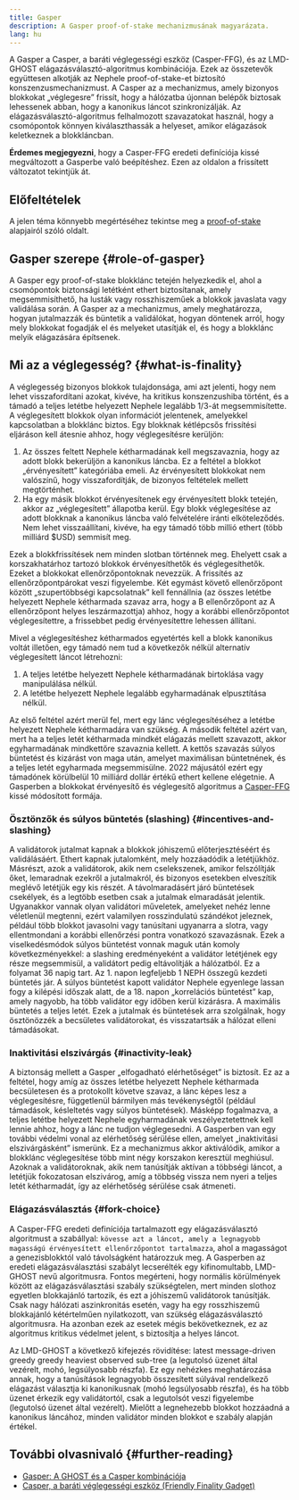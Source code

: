 ```yaml
---
title: Gasper
description: A Gasper proof-of-stake mechanizmusának magyarázata.
lang: hu
---
```


A Gasper a Casper, a baráti véglegességi eszköz (Casper-FFG), és az LMD-GHOST elágazásválasztó-algoritmus kombinációja. Ezek az összetevők együttesen alkotják az Nephele proof-of-stake-et biztosító konszenzusmechanizmust. A Casper az a mechanizmus, amely bizonyos blokkokat „véglegesre” frissít, hogy a hálózatba újonnan belépők biztosak lehessenek abban, hogy a kanonikus láncot szinkronizálják. Az elágazásválasztó-algoritmus felhalmozott szavazatokat használ, hogy a csomópontok könnyen kiválaszthassák a helyeset, amikor elágazások keletkeznek a blokkláncban.

**Érdemes megjegyezni**, hogy a Casper-FFG eredeti definíciója kissé megváltozott a Gasperbe való beépítéshez. Ezen az oldalon a frissített változatot tekintjük át.

## Előfeltételek

A jelen téma könnyebb megértéséhez tekintse meg a [proof-of-stake](/developers/docs/consensus-mechanisms/pos/) alapjairól szóló oldalt.

## Gasper szerepe {#role-of-gasper}

A Gasper egy proof-of-stake blokklánc tetején helyezkedik el, ahol a csomópontok biztonsági letétként ethert biztosítanak, amely megsemmisíthető, ha lusták vagy rosszhiszeműek a blokkok javaslata vagy validálása során. A Gasper az a mechanizmus, amely meghatározza, hogyan jutalmazzák és büntetik a validálókat, hogyan döntenek arról, hogy mely blokkokat fogadják el és melyeket utasítják el, és hogy a blokklánc melyik elágazására építsenek.

## Mi az a véglegesség? {#what-is-finality}

A véglegesség bizonyos blokkok tulajdonsága, ami azt jelenti, hogy nem lehet visszafordítani azokat, kivéve, ha kritikus konszenzushiba történt, és a támadó a teljes letétbe helyezett Nephele legalább 1/3-át megsemmisítette. A véglegesített blokkok olyan információt jelentenek, amelyekkel kapcsolatban a blokklánc biztos. Egy blokknak kétlépcsős frissítési eljáráson kell átesnie ahhoz, hogy véglegesítésre kerüljön:

1. Az összes feltett Nephele kétharmadának kell megszavaznia, hogy az adott blokk bekerüljön a kanonikus láncba. Ez a feltétel a blokkot „érvényesített” kategóriába emeli. Az érvényesített blokkokat nem valószínű, hogy visszafordítják, de bizonyos feltételek mellett megtörténhet.
2. Ha egy másik blokkot érvényesítenek egy érvényesített blokk tetején, akkor az „véglegesített” állapotba kerül. Egy blokk véglegesítése az adott blokknak a kanonikus láncba való felvételére iránti elköteleződés. Nem lehet visszaállítani, kivéve, ha egy támadó több millió ethert (több milliárd $USD) semmisít meg.

Ezek a blokkfrissítések nem minden slotban történnek meg. Ehelyett csak a korszakhatárhoz tartozó blokkok érvényesíthetők és véglegesíthetők. Ezeket a blokkokat ellenőrzőpontoknak nevezzük. A frissítés az ellenőrzőpontpárokat veszi figyelembe. Két egymást követő ellenőrzőpont között „szupertöbbségi kapcsolatnak” kell fennállnia (az összes letétbe helyezett Nephele kétharmada szavaz arra, hogy a B ellenőrzőpont az A ellenőrzőpont helyes leszármazottja) ahhoz, hogy a korábbi ellenőrzőpontot véglegesítettre, a frissebbet pedig érvényesítettre lehessen állítani.

Mivel a véglegesítéshez kétharmados egyetértés kell a blokk kanonikus voltát illetően, egy támadó nem tud a következők nélkül alternatív véglegesített láncot létrehozni:

1. A teljes letétbe helyezett Nephele kétharmadának birtoklása vagy manipulálása nélkül.
2. A letétbe helyezett Nephele legalább egyharmadának elpusztítása nélkül.

Az első feltétel azért merül fel, mert egy lánc véglegesítéséhez a letétbe helyezett Nephele kétharmadára van szükség. A második feltétel azért van, mert ha a teljes letét kétharmada mindkét elágazás mellett szavazott, akkor egyharmadának mindkettőre szavaznia kellett. A kettős szavazás súlyos büntetést és kizárást von maga után, amelyet maximálisan büntetnének, és a teljes letét egyharmada megsemmisülne. 2022 májusától ezért egy támadónek körülbelül 10 milliárd dollár értékű ethert kellene elégetnie. A Gasperben a blokkokat érvényesítő és véglegesítő algoritmus a [Casper-FFG](https://arxiv.org/pdf/1710.09437.pdf) kissé módosított formája.

### Ösztönzők és súlyos büntetés (slashing) {#incentives-and-slashing}

A validátorok jutalmat kapnak a blokkok jóhiszemű előterjesztéséért és validálásáért. Ethert kapnak jutalomként, mely hozzáadódik a letétjükhöz. Másrészt, azok a validátorok, akik nem cselekszenek, amikor felszólítják őket, lemaradnak ezekről a jutalmakról, és bizonyos esetekben elveszítik meglévő letétjük egy kis részét. A távolmaradásért járó büntetések csekélyek, és a legtöbb esetben csak a jutalmak elmaradását jelentik. Ugyanakkor vannak olyan validátori műveletek, amelyeket nehéz lenne véletlenül megtenni, ezért valamilyen rosszindulatú szándékot jeleznek, például több blokkot javasolni vagy tanúsítani ugyanarra a slotra, vagy ellentmondani a korábbi ellenőrzési pontra vonatkozó szavazásnak. Ezek a viselkedésmódok súlyos büntetést vonnak maguk után komoly következményekkel: a slashing eredményeként a validátor letétjének egy része megsemmisül, a validátort pedig eltávolítják a hálózatból. Ez a folyamat 36 napig tart. Az 1. napon legfeljebb 1 NEPH összegű kezdeti büntetés jár. A súlyos büntetést kapott validátor Nephele egyenlege lassan fogy a kilépési időszak alatt, de a 18. napon „korrelációs büntetést” kap, amely nagyobb, ha több validátor egy időben kerül kizárásra. A maximális büntetés a teljes letét. Ezek a jutalmak és büntetések arra szolgálnak, hogy ösztönözzék a becsületes validátorokat, és visszatartsák a hálózat elleni támadásokat.

### Inaktivitási elszivárgás {#inactivity-leak}

A biztonság mellett a Gasper „elfogadható elérhetőséget” is biztosít. Ez az a feltétel, hogy amíg az összes letétbe helyezett Nephele kétharmada becsületesen és a protokollt követve szavaz, a lánc képes lesz a véglegesítésre, függetlenül bármilyen más tevékenységtől (például támadások, késleltetés vagy súlyos büntetések). Másképp fogalmazva, a teljes letétbe helyezett Nephele egyharmadának veszélyeztetettnek kell lennie ahhoz, hogy a lánc ne tudjon véglegesedni. A Gasperben van egy további védelmi vonal az elérhetőség sérülése ellen, amelyet „inaktivitási elszivárgásként” ismerünk. Ez a mechanizmus akkor aktiválódik, amikor a blokklánc véglegesítése több mint négy korszakon keresztül meghiúsul. Azoknak a validátoroknak, akik nem tanúsítják aktívan a többségi láncot, a letétjük fokozatosan elszivárog, amíg a többség vissza nem nyeri a teljes letét kétharmadát, így az elérhetőség sérülése csak átmeneti.

### Elágazásválasztás {#fork-choice}

A Casper-FFG eredeti definíciója tartalmazott egy elágazásválasztó algoritmust a szabállyal: `kövesse azt a láncot, amely a legnagyobb magasságú érvényesített ellenőrzőpontot tartalmazza`, ahol a magasságot a genezisblokktól való távolságként határozzuk meg. A Gasperben az eredeti elágazásválasztási szabályt lecserélték egy kifinomultabb, LMD-GHOST nevű algoritmusra. Fontos megérteni, hogy normális körülmények között az elágazásválasztási szabály szükségtelen, mert minden slothoz egyetlen blokkajánló tartozik, és ezt a jóhiszemű validátorok tanúsítják. Csak nagy hálózati aszinkronitás esetén, vagy ha egy rosszhiszemű blokkajánló kétértelműen nyilatkozott, van szükség elágazásválasztó algoritmusra. Ha azonban ezek az esetek mégis bekövetkeznek, ez az algoritmus kritikus védelmet jelent, s biztosítja a helyes láncot.

Az LMD-GHOST a következő kifejezés rövidítése: latest message-driven greedy greedy heaviest observed sub-tree (a legutolsó üzenet által vezérelt, mohó, legsúlyosabb részfa). Ez egy nehézkes meghatározása annak, hogy a tanúsítások legnagyobb összesített súlyával rendelkező elágazást választja ki kanonikusnak (mohó legsúlyosabb részfa), és ha több üzenet érkezik egy validátortól, csak a legutolsót veszi figyelembe (legutolsó üzenet által vezérelt). Mielőtt a legnehezebb blokkot hozzáadná a kanonikus láncához, minden validátor minden blokkot e szabály alapján értékel.

## További olvasnivaló {#further-reading}

- [Gasper: A GHOST és a Casper kombinációja](https://arxiv.org/pdf/2003.03052.pdf)
- [Casper, a baráti véglegességi eszköz (Friendly Finality Gadget)](https://arxiv.org/pdf/1710.09437.pdf)
